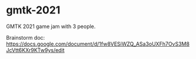 # gmtk-2021
GMTK 2021 game jam with 3 people.

Brainstorm doc: https://docs.google.com/document/d/1fw8VESiWZQ_ASa3oUXFh7OvS3M8JcVtt6KXr9KTw9ys/edit
